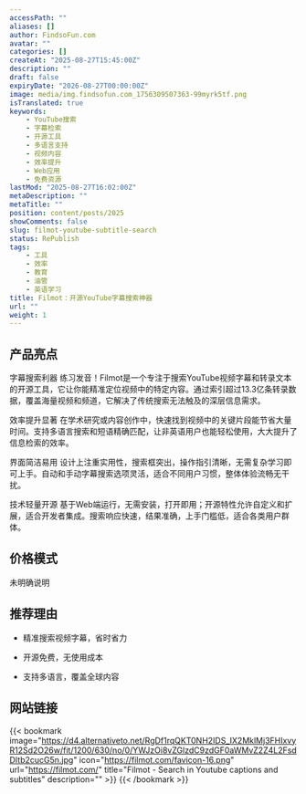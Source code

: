 ```yaml
---
accessPath: ""
aliases: []
author: FindsoFun.com
avatar: ""
categories: []
createAt: "2025-08-27T15:45:00Z"
description: ""
draft: false
expiryDate: "2026-08-27T00:00:00Z"
image: media/img.findsofun.com_1756309507363-99myrk5tf.png
isTranslated: true
keywords:
    - YouTube搜索
    - 字幕检索
    - 开源工具
    - 多语言支持
    - 视频内容
    - 效率提升
    - Web应用
    - 免费资源
lastMod: "2025-08-27T16:02:00Z"
metaDescription: ""
metaTitle: ""
position: content/posts/2025
showComments: false
slug: filmot-youtube-subtitle-search
status: RePublish
tags:
    - 工具
    - 效率
    - 教育
    - 油管
    - 英语学习
title: Filmot：开源YouTube字幕搜索神器
url: ""
weight: 1
---
```

## 产品亮点
字幕搜索利器
练习发音！Filmot是一个专注于搜索YouTube视频字幕和转录文本的开源工具，它让你能精准定位视频中的特定内容。通过索引超过13.3亿条转录数据，覆盖海量视频和频道，它解决了传统搜索无法触及的深层信息需求。

效率提升显著
在学术研究或内容创作中，快速找到视频中的关键片段能节省大量时间。支持多语言搜索和短语精确匹配，让非英语用户也能轻松使用，大大提升了信息检索的效率。

界面简洁易用
设计上注重实用性，搜索框突出，操作指引清晰，无需复杂学习即可上手。自动和手动字幕搜索选项灵活，适合不同用户习惯，整体体验流畅无干扰。

技术轻量开源
基于Web端运行，无需安装，打开即用；开源特性允许自定义和扩展，适合开发者集成。搜索响应快速，结果准确，上手门槛低，适合各类用户群体。

## 价格模式
<!--more-->未明确说明

## 推荐理由
- 精准搜索视频字幕，省时省力

- 开源免费，无使用成本

- 支持多语言，覆盖全球内容

## 网站链接
{{< bookmark image="https://d4.alternativeto.net/RgDf1rqQKT0NH2IDS_IX2MklMj3FHIxvyR12Sd2O26w/fit/1200/630/no/0/YWJzOi8vZGlzdC9zdGF0aWMvZ2Z4L2FsdDItb2cucG5n.jpg" icon="https://filmot.com/favicon-16.png" url="https://filmot.com/" title="Filmot - Search in Youtube captions and subtitles" description="" >}}
{{< /bookmark >}}

